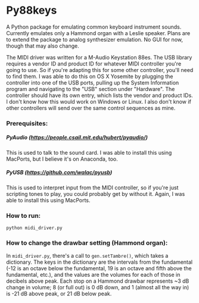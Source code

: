 # Py88keys
A Python package for emulating common keyboard instrument sounds. Currently emulates only a Hammond organ with a Leslie speaker.  Plans are to extend the package to analog synthesizer emulation. No GUI for now, though that may also change.

The MIDI driver was written for a M-Audio Keystation 88es. The USB library requires a vendor ID and product ID for whatever MIDI controller you're going to use. So if you're adapting this for some other controller, you'll need to find them.  I was able to do this on OS X Yosemite by plugging the controller into one of the USB ports, pulling up the System Information program and navigating to the "USB" section under "Hardware".  The controller should have its own entry, which lists the vendor and product IDs. I don't know how this would work on Windows or Linux.  I also don't know if other controllers will send over the same control sequences as mine.

### Prerequisites:
##### PyAudio (https://people.csail.mit.edu/hubert/pyaudio/)
This is used to talk to the sound card. I was able to install this using MacPorts, but I believe it's on Anaconda, too.

##### PyUSB (https://github.com/walac/pyusb)
This is used to interpret input from the MIDI controller, so if you're just scripting tones to play, you could probably get by without it. Again, I was able to install this using MacPorts.

### How to run:
`python midi_driver.py`

### How to change the drawbar setting (Hammond organ):
In `midi_driver.py`, there's a call to `gen.setTambre()`, which takes a dictionary.  The keys in the dictionary are the intervals from the fundamental (-12 is an octave below the fundamental, 19 is an octave and fifth above the fundamental, etc.), and the values are the volumes for each of those in decibels above peak.  Each stop on a Hammond drawbar represents ~3 dB change in volume; 8 (or full out) is 0 dB down, and 1 (almost all the way in) is -21 dB above peak, or 21 dB below peak.
